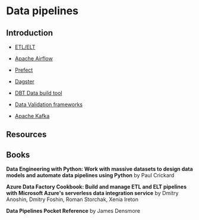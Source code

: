 # Data pipelines

## Introduction

- [ETL/ELT](etl)
- [Apache Airflow](Airflow)
- [Prefect](prefect)
- [Dagster](Dagster)
- [DBT Data build tool](dbt)
- [Data Validation frameworks](datavalidation)

- [Apache Kafka](kafka)


## Resources


## Books


**Data Engineering with Python: Work with massive datasets to design data models and automate data pipelines using Python** by Paul Crickard 

**Azure Data Factory Cookbook: Build and manage ETL and ELT pipelines with Microsoft Azure's serverless data integration service** by Dmitry Anoshin, Dmitry Foshin, Roman Storchak, Xenia Ireton

**Data Pipelines Pocket Reference** by James Densmore
